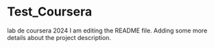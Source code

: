 # Test_Coursera
lab de coursera
2024
I am editing the README file. Adding some more details about the project description.
